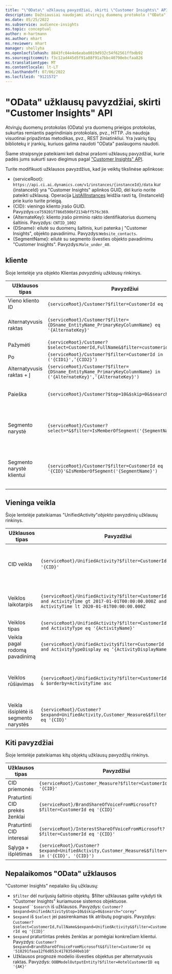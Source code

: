 ```yaml
---
title: "\"OData\" užklausų pavyzdžiai, skirti \"Customer Insights\" API"
description: Dažniausiai naudojami atvirųjų duomenų protokolo ("OData") pavyzdžiai, skirti užklausoms dėl "Customer Insights" API pateikti užklausą, kad būtų galima peržiūrėti duomenis.
ms.date: 05/25/2022
ms.subservice: audience-insights
ms.topic: conceptual
author: m-hartmann
ms.author: mhart
ms.reviewer: mhart
manager: shellyha
ms.openlocfilehash: 8843fc04e4e6eaba0019d932c54f62561ffbdb92
ms.sourcegitcommit: f3c12ad445d5f91a88f91a7bbc40790ebcfaa826
ms.translationtype: MT
ms.contentlocale: lt-LT
ms.lasthandoff: 07/06/2022
ms.locfileid: "9121572"
---
```

# <a name="odata-query-examples-for-customer-insights-apis"></a>"OData" užklausų pavyzdžiai, skirti "Customer Insights" API

Atvirųjų duomenų protokolas (OData) yra duomenų prieigos protokolas, sukurtas remiantis pagrindiniais protokolais, pvz., HTTP. Jis naudoja visuotinai pripažintas metodikas, pvz., REST žiniatinkliui. Yra įvairių tipų bibliotekų ir įrankių, kuriuos galima naudoti "OData" paslaugoms naudoti.

Šiame straipsnyje pateikiami keli dažnai prašomi užklausų pavyzdžiai, kurie padės jums sukurti savo diegimus pagal ["Customer Insights" API](apis.md).

Turite modifikuoti užklausos pavyzdžius, kad jie veiktų tikslinėse aplinkose: 

- {serviceRoot}: `https://api.ci.ai.dynamics.com/v1/instances/{instanceId}/data` kur {instanceId} yra "Customer Insights" aplinkos GUID, dėl kurio norite pateikti užklausą. Operacija [ListAllInstances](https://developer.ci.ai.dynamics.com/api-details#api=CustomerInsights&operation=Get-all-instances) leidžia rasti tą, {InstanceId} prie kurio turite prieigą.
- {CID}: vieningo kliento įrašo GUID. Pavyzdys:`ce759201f786d590bf2134bff576c369`.
- {AlternateKey}: kliento įrašo pirminio rakto identifikatorius duomenų šaltinis. Pavyzdys: `CNTID_1002`
- {DSname}: eilutė su duomenų šaltinis, kuri patenka į "Customer Insights", objekto pavadinimu. Pavyzdys:`Website_contacts`.
- {SegmentName}: eilutė su segmento išvesties objekto pavadinimu "Customer Insights". Pavyzdys:`Male_under_40`.

## <a name="customer"></a>kliente

Šioje lentelėje yra objekto Klientas *pavyzdinių užklausų* rinkinys.

|Užklausos tipas |Pavyzdžiui  | Pastaba.  |
|---------|---------|---------|
|Vieno kliento ID     | `{serviceRoot}/Customer?$filter=CustomerId eq '{CID}'`          |  |
|Alternatyvusis raktas    | `{serviceRoot}/Customer?$filter={DSname_EntityName_PrimaryKeyColumnName} eq '{AlternateKey}'`         |  Alternatyvūs raktai išlieka vieningame kliento objekte       |
|Pažymėti   | `{serviceRoot}/Customer?$select=CustomerId,FullName&$filter=customerid eq '1'`        |         |
|Po    | `{serviceRoot}/Customer?$filter=CustomerId in ('{CID1}',’{CID2}’)`        |         |
|Alternatyvusis raktas + Į   | `{serviceRoot}/Customer?$filter={DSname_EntityName_PrimaryKeyColumnName} in ('{AlternateKey}','{AlternateKey}')`         |         |
|Paieška  | `{serviceRoot}/Customer?$top=10&$skip=0&$search="string"`        |   Grąžina 10 populiariausių ieškos eilutės rezultatų      |
|Segmento narystė  | `{serviceRoot}/Customer?select=*&$filter=IsMemberOfSegment('{SegmentName}')&$top=10`     | Grąžina iš anksto nustatytą segmentavimo objekto eilučių skaičių.      |
|Segmento narystė klientui | `{serviceRoot}/Customer?$filter=CustomerId eq '{CID}'&IsMemberOfSegment('{SegmentName}')`     | Grąžina kliento profilį, jei jie yra nurodyto segmento nariai     |

## <a name="unified-activity"></a>Vieninga veikla

Šioje lentelėje pateikiamas "UnifiedActivity"*objekto* pavyzdinių užklausų rinkinys.

|Užklausos tipas |Pavyzdžiui  | Pastaba.  |
|---------|---------|---------|
|CID veikla     | `{serviceRoot}/UnifiedActivity?$filter=CustomerId eq '{CID}'`          | Pateikia konkretaus kliento profilio veiklos sąrašus |
|Veiklos laikotarpis    | `{serviceRoot}/UnifiedActivity?$filter=CustomerId eq '{CID}' and ActivityTime gt 2017-01-01T00:00:00.000Z and ActivityTime lt 2020-01-01T00:00:00.000Z`     |  Kliento profilio veikla per tam tikrą laikotarpį       |
|Veiklos tipas    |   `{serviceRoot}/UnifiedActivity?$filter=CustomerId eq '{CID}' and ActivityType eq '{ActivityName}'`        |         |
|Veikla pagal rodomą pavadinimą     | `{serviceRoot}/UnifiedActivity$filter=CustomerId eq ‘{CID}’ and ActivityTypeDisplay eq ‘{ActivityDisplayName}’`        | |
|Veiklos rūšiavimas    | `{serviceRoot}/UnifiedActivity?$filter=CustomerId eq ‘{CID}’ & $orderby=ActivityTime asc`     |  Rūšiavimo veiklos didėjimo arba mažėjimo tvarka       |
|Veikla išsiplėtė iš segmento narystės  |   `{serviceRoot}/Customer?$expand=UnifiedActivity,Customer_Measure&$filter=CustomerId eq '{CID}'`     |         |

## <a name="other-examples"></a>Kiti pavyzdžiai

Šioje lentelėje pateikiamas kitų objektų užklausų pavyzdžių rinkinys.

|Užklausos tipas |Pavyzdžiui  | Pastaba.  |
|---------|---------|---------|
|CID priemonės    | `{serviceRoot}/Customer_Measure?$filter=CustomerId eq '{CID}'`          |  |
|Praturtinti CID prekės ženklai    | `{serviceRoot}/BrandShareOfVoiceFromMicrosoft?$filter=CustomerId eq '{CID}'`  |       |
|Praturtinti CID interesai    |   `{serviceRoot}/InterestShareOfVoiceFromMicrosoft?$filter=CustomerId eq '{CID}'`       |         |
|Sąlyga + išplėtimas     | `{serviceRoot}/Customer?$expand=UnifiedActivity,Customer_Measure&$filter=CustomerId in ('{CID}', '{CID}')`         | |

## <a name="not-supported-odata-queries"></a>Nepalaikomos "OData" užklausos

"Customer Insights" nepalaiko šių užklausų:

- `$filter` dėl nurijusių šaltinio objektų. $filter užklausas galite vykdyti tik "Customer Insights" kuriamuose sistemos objektuose.
- `$expand``$search` iš užklausos. Pavyzdys: `Customer?$expand=UnifiedActivity$top=10&$skip=0&$search="corey"`
- `$expand` iš `$select` jei pasirenkamas tik atributų pogrupis. Pavyzdys: `Customer?$select=CustomerId,FullName&$expand=UnifiedActivity&$filter=CustomerId eq '{CID}'`
- `$expand` praturtintas prekės ženklas ar pomėgiai konkrečiam klientui. Pavyzdys: `Customer?$expand=BrandShareOfVoiceFromMicrosoft&$filter=CustomerId eq '518291faaa12f6d853c417835d40eb10'`
- Užklausos prognozė modelio išvesties objektus per alternatyvusis raktas. Pavyzdys: `OOBModelOutputEntity?$filter=HotelCustomerID eq '{AK}'`
